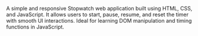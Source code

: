 A simple and responsive Stopwatch web application built using HTML, CSS, and JavaScript. It allows users to start, pause, resume, and reset the timer with smooth UI interactions. Ideal for learning DOM manipulation and timing functions in JavaScript.
